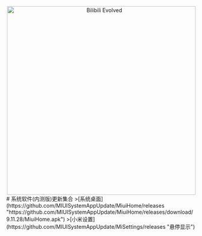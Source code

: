 <div align="center"><img id="ZivLWLanzous" width="500" alt="Bilibili Evolved" src="http://www.lanzous.com/img/logo2.gif"></div>
# 系统软件(内测版)更新集合
>[系统桌面](https://github.com/MIUISystemAppUpdate/MiuiHome/releases "https://github.com/MIUISystemAppUpdate/MiuiHome/releases/download/9.11.28/MiuiHome.apk")  
>[小米设置](https://github.com/MIUISystemAppUpdate/MiSettings/releases "悬停显示")
